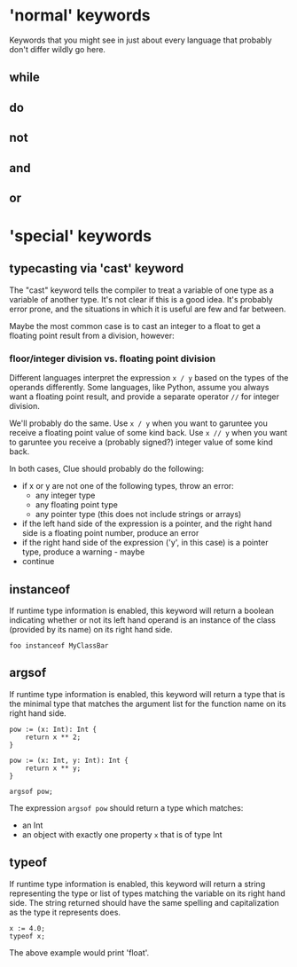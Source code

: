 
# 'normal' keywords
Keywords that you might see in just about every language that probably don't differ wildly go here.

## while
## do

## not
## and
## or







# 'special' keywords

## typecasting via 'cast' keyword
The "cast" keyword tells the compiler to treat a variable of one type as a variable of another type.
It's not clear if this is a good idea.
It's probably error prone, and the situations in which it is useful are few and far between.

Maybe the most common case is to cast an integer to a float to get a floating point result from a division, however:
### floor/integer division vs. floating point division
Different languages interpret the expression `x / y` based on the types of the operands differently.
Some languages, like Python, assume you always want a floating point result, and provide a separate operator `//` for integer division.

We'll probably do the same.
Use `x / y` when you want to garuntee you receive a floating point value of some kind back.
Use `x // y` when you want to garuntee you receive a (probably signed?) integer value of some kind back.

In both cases, Clue should probably do the following:
- if x or y are not one of the following types, throw an error:
    - any integer type
    - any floating point type
    - any pointer type (this does not include strings or arrays)
- if the left hand side of the expression is a pointer, and the right hand side is a floating point number, produce an error
- if the right hand side of the expression ('y', in this case) is a pointer type, produce a warning - maybe
- continue

## instanceof
If runtime type information is enabled, this keyword will return a boolean indicating whether or not its left hand operand is an instance of the class (provided by its name) on its right hand side.

`foo instanceof MyClassBar`

## argsof
If runtime type information is enabled, this keyword will return a type that is the minimal type that matches the argument list for the function name on its right hand side.

```
pow := (x: Int): Int {
    return x ** 2;
}

pow := (x: Int, y: Int): Int {
    return x ** y;
}

argsof pow;
```
The expression `argsof pow` should return a type which matches:
- an Int
- an object with exactly one property `x` that is of type Int

## typeof
If runtime type information is enabled, this keyword will return a string representing the type or list of types matching the variable on its right hand side.
The string returned should have the same spelling and capitalization as the type it represents does.

```
x := 4.0;
typeof x;
```
The above example would print 'float'.

